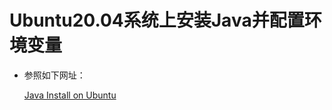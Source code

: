 # Ubuntu20.04系统上安装Java并配置环境变量

- 参照如下网址：

  [Java Install on Ubuntu](/MY_DBS/OracleDB/A0-Ubuntu安装Java并配置环境变量.md)

